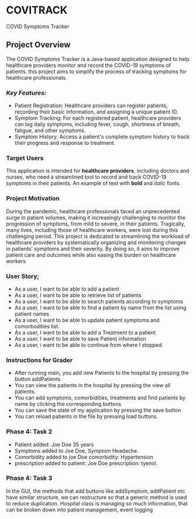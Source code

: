 # COVITRACK
COVID Symptoms Tracker
## Project Overview
The COVID Symptoms Tracker is a Java-based application designed to help healthcare providers monitor and record the 
COVID-19 symptoms of patients. this project aims to simplify the process of tracking symptoms for healthcare 
professionals.

### *Key Features*:
- Patient Registration: Healthcare providers can register patients, recording their basic information, and assigning a 
unique patient ID.
- Symptom Tracking: For each registered patient, healthcare providers can log daily symptoms, including fever,
cough, shortness of breath, fatigue, and other symptoms.
- Symptom History: Access a patient's complete symptom history to track their progress and response to treatment.

### Target Users
This application is intended for **healthcare providers**, including doctors and nurses, who need a streamlined tool to
record and track COVID-19 symptoms in their patients.
An example of text with **bold** and *italic* fonts.  

### Project Motivation
During the pandemic, healthcare professionals faced an unprecedented surge in patient volumes, making it increasingly 
challenging to monitor the progression of symptoms, from mild to severe, in their patients. Tragically, many lives, 
including those of healthcare workers, were lost during this challenging period. This project is dedicated to 
streamlining the workload of healthcare providers by systematically organizing and monitoring changes in patients' 
symptoms and their severity. By doing so, it aims to improve patient care and outcomes while also easing the burden
on healthcare workers

### User Story;
- As a user, I want to be able to add a patient 
- As a user, I want to be able to retrieve  list of patients
- As a user, I want to be able to search patients according to symptoms 
- As a user, I want to be able to find a patient by name from the list using patient names
- As a user, I want to be able to update patient symptoms and comorbodities list.
- As a user, I want to be able to add a Treatment to a patient
- As a user, I want to be able to save Patient information
- As a user, i want to be able to continue from where I stopped.

### Instructions for Grader
- After running main, you add new Patients to the hospital by pressing the button addPatients
- You can view the patients in the hospital by pressing the view all patients.
- You can add symptoms, comorbidities, treatments and find patients by name by clicking the corresponding buttons
- You can save the state of my application by pressing the save button
- You can reload patients in the file by pressing load buttons.

### Phase 4: Task 2
- Patient added: Joe Doe 35 years
- Symptoms added to Joe Doe, Symptom Headache.
- Comorbidity added to joe Doe comorbidity: Hypertension
- prescription added to patient:  Joe Doe  prescription: tyenol.

### Phase 4: Task 3
In the GUI, the methods that add buttons like addSymptom, addPatient etc have similar structure, we can restructure so that
a generic method is used to reduce duplication.
Hospital class is managing so much information, that can be broken down into patient management, event logging 